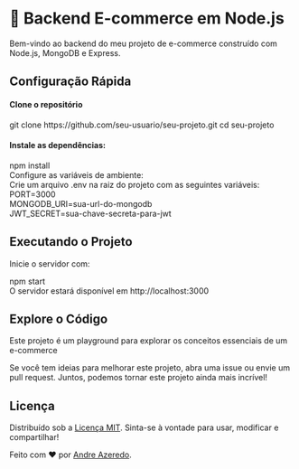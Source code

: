 <html lang="pt-BR">

<body>

  <h1>🚀 Backend E-commerce em Node.js</h1>

 Bem-vindo ao backend do meu projeto de e-commerce construído com Node.js, MongoDB e Express.

  <h2>Configuração Rápida</h2>

   <h4>Clone o repositório</h4>
    git clone https://github.com/seu-usuario/seu-projeto.git
    cd seu-projeto
   
  <h4>Instale as dependências:</h4>
     <div> npm install</div>
     <div> Configure as variáveis de ambiente:</div>
     <div> Crie um arquivo .env na raiz do projeto com as seguintes variáveis:</div>
   
 <div>PORT=3000</div>
 <div>MONGODB_URI=sua-url-do-mongodb</div>
 <div>JWT_SECRET=sua-chave-secreta-para-jwt</div>
  
  <h2>Executando o Projeto</h2>

  Inicie o servidor com:
 <div>npm start</div>
 <div>O servidor estará disponível em http://localhost:3000</div>

  <h2>Explore o Código</h2>

  <p>Este projeto é um playground para explorar os conceitos essenciais de um e-commerce</p>

  <p>Se você tem ideias para melhorar este projeto, abra uma issue ou envie um pull request. Juntos, podemos tornar este projeto ainda mais incrível!</p>

  <h2>Licença</h2>

  <p>Distribuído sob a <a href="LICENSE">Licença MIT</a>. Sinta-se à vontade para usar, modificar e compartilhar!</p>

  <p>Feito com ❤️ por <a href="https://github.com/DevAzeredo">Andre Azeredo</a>.</p>
</body>
</html>
